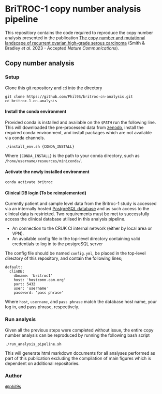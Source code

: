 # BriTROC-1 copy number analysis pipeline
This repositiory contains the code required to reproduce the copy number analysis presented in the publication [The copy number and mutational landscape of recurrent ovarian high-grade serous carcinoma](https://www.medrxiv.org/content/10.1101/2022.10.21.22280992v1) (Smith & Bradley _et al._ 2023 - Accepted _Nature Communications_).

## Copy number analysis
### Setup
Clone this git repository and `cd` into the directory
```
git clone https://github.com/Phil9S/britroc-cn-analysis.git
cd britroc-1-cn-analysis
```
#### Install the conda environment
Provided conda is installed and available on the `$PATH` run the following line. This will downloaded the pre-processed data from [zenodo](https://zenodo.org/record/7573784#.ZC60rnbMJhE), install the required conda environment, and install packages which are not available via conda channels.
```
./install_env.sh {CONDA_INSTALL}
```
Where `{CONDA_INSTALL}` is the path to your conda directory, such as `/home/username/resources/miniconda/`.

#### Activate the newly installed environment
```
conda activate britroc
```
#### Clinical DB login (To be reimplemented)

Currently patient and sample level data from the Britroc-1 study is accessed via an internally hosted [PostgreSQL database](https://github.com/TBradley27/britroc1_db) and as such access to the clinical data is restricted. Two requirements must be met to successfully access the clinical database utilised in this analysis pipeline.
- An connection to the CRUK CI internal network (either by local area or VPN).
- An available config file in the top-level directory containing valid credentials to log in to the postgreSQL server

The config file should be named `config.yml`, be placed in the top-level directory of this repository, and contain the following lines;
```
default:
  clinDB:
    dbname: 'britroc1'
    host: 'hostconn.cam.org'
    port: 5432
    user: 'username'
    password: 'pass phrase'
```
Where `host`, `username`, and `pass phrase` match the database host name, your log in, and pass phrase, respectively.

### Run analysis
Given all the previous steps were completed without issue, the entire copy number analysis can be reproduced by running the following bash script
```
./run_analysis_pipeline.sh
```
This will generate html markdown documents for all analyses performed as part of this publication excluding the compilation of main figures which is dependent on additional repositories.

### Author
[@phil9s](https://github.com/Phil9S)
